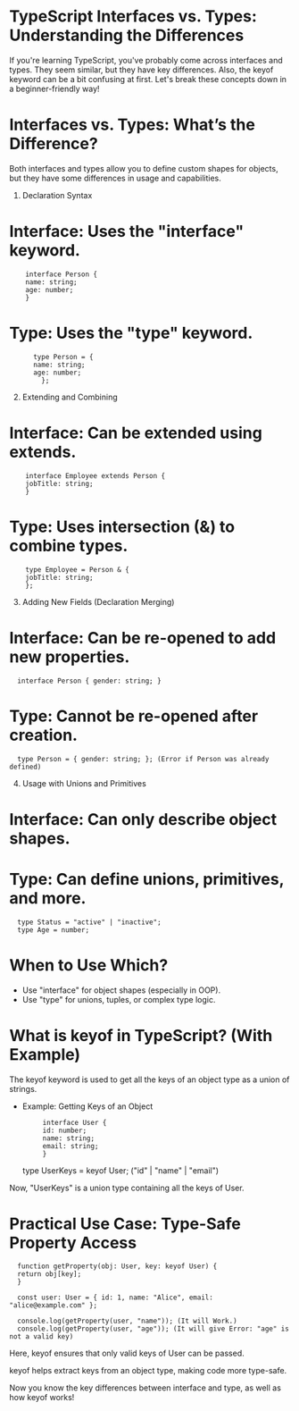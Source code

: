 # TypeScript Interfaces vs. Types: Understanding the Differences

If you're learning TypeScript, you've probably come across interfaces and types. They seem similar, but they have key differences. Also, the keyof keyword can be a bit confusing at first. Let's break these concepts down in a beginner-friendly way!

# Interfaces vs. Types: What’s the Difference?

Both interfaces and types allow you to define custom shapes for objects, but they have some differences in usage and capabilities.

1. Declaration Syntax

# Interface: Uses the "interface" keyword.

        interface Person {
        name: string;
        age: number;
        }

# Type: Uses the "type" keyword.

          type Person = {
          name: string;
          age: number;
            };

2. Extending and Combining

# Interface: Can be extended using extends.

        interface Employee extends Person {
        jobTitle: string;
        }

# Type: Uses intersection (&) to combine types.

        type Employee = Person & {
        jobTitle: string;
        };

3. Adding New Fields (Declaration Merging)

# Interface: Can be re-opened to add new properties.

      interface Person { gender: string; }

# Type: Cannot be re-opened after creation.

      type Person = { gender: string; }; (Error if Person was already defined)

4. Usage with Unions and Primitives

# Interface: Can only describe object shapes.

# Type: Can define unions, primitives, and more.

      type Status = "active" | "inactive";
      type Age = number;

# When to Use Which?

- Use "interface" for object shapes (especially in OOP).
- Use "type" for unions, tuples, or complex type logic.

# What is keyof in TypeScript? (With Example)

The keyof keyword is used to get all the keys of an object type as a union of strings.

- Example: Getting Keys of an Object

           interface User {
           id: number;
           name: string;
           email: string;
           }

  type UserKeys = keyof User; ("id" | "name" | "email")

Now, "UserKeys" is a union type containing all the keys of User.

# Practical Use Case: Type-Safe Property Access

      function getProperty(obj: User, key: keyof User) {
      return obj[key];
      }

      const user: User = { id: 1, name: "Alice", email: "alice@example.com" };

      console.log(getProperty(user, "name")); (It will Work.)
      console.log(getProperty(user, "age")); (It will give Error: "age" is not a valid key)

Here, keyof ensures that only valid keys of User can be passed.

keyof helps extract keys from an object type, making code more type-safe.

Now you know the key differences between interface and type, as well as how keyof works!
